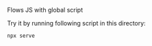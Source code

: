 Flows JS with global script

Try it by running following script in this directory:

```bash
npx serve
```
